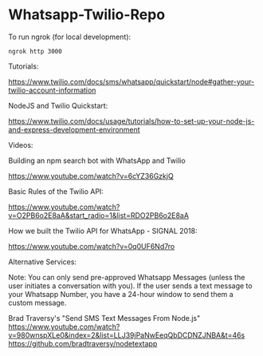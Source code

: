 # Whatsapp-Twilio-Repo


To run ngrok (for local development):

```
ngrok http 3000
```


Tutorials:

https://www.twilio.com/docs/sms/whatsapp/quickstart/node#gather-your-twilio-account-information

NodeJS and Twilio Quickstart:

https://www.twilio.com/docs/usage/tutorials/how-to-set-up-your-node-js-and-express-development-environment


Videos:

Building an npm search bot with WhatsApp and Twilio

https://www.youtube.com/watch?v=6cYZ36GzkjQ



Basic Rules of the Twilio API:

https://www.youtube.com/watch?v=O2PB6o2E8aA&start_radio=1&list=RDO2PB6o2E8aA

How we built the Twilio API for WhatsApp - SIGNAL 2018:

https://www.youtube.com/watch?v=0q0UF6Nd7ro


Alternative Services:

Note: You can only send pre-approved Whatsapp Messages (unless the user initiates a conversation with you). If the user sends a text message to your Whatsapp Number, you have a 24-hour window to send them a custom message.

Brad Traversy's "Send SMS Text Messages From Node.js"
https://www.youtube.com/watch?v=980wnspXLe0&index=2&list=LLJ39jPaNwEeqQbDCDNZJNBA&t=46s
https://github.com/bradtraversy/nodetextapp
